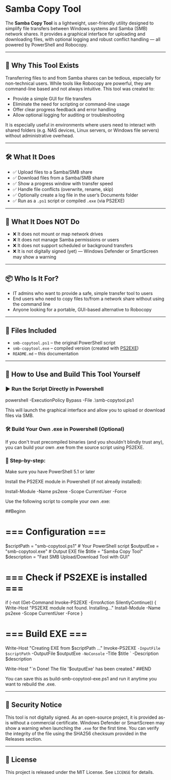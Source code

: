 # Samba Copy Tool

The **Samba Copy Tool** is a lightweight, user-friendly utility designed to simplify file transfers between Windows systems and Samba (SMB) network shares. 
It provides a graphical interface for uploading and downloading files, with optional logging and robust conflict handling — all powered by PowerShell and Robocopy.

---

## 🚀 Why This Tool Exists

Transferring files to and from Samba shares can be tedious, especially for non-technical users. 
While tools like Robocopy are powerful, they are command-line based and not always intuitive. This tool was created to:

- Provide a simple GUI for file transfers
- Eliminate the need for scripting or command-line usage
- Offer clear progress feedback and error handling
- Allow optional logging for auditing or troubleshooting

It is especially useful in environments where users need to interact with shared folders (e.g. NAS devices, Linux servers, or Windows file servers) without administrative overhead.

---

## 🛠 What It Does

- ✅ Upload files to a Samba/SMB share
- ✅ Download files from a Samba/SMB share
- ✅ Show a progress window with transfer speed
- ✅ Handle file conflicts (overwrite, rename, skip)
- ✅ Optionally create a log file in the user’s Documents folder
- ✅ Run as a `.ps1` script or compiled `.exe` (via PS2EXE)

---

## 🚫 What It Does NOT Do

- ❌ It does not mount or map network drives
- ❌ It does not manage Samba permissions or users
- ❌ It does not support scheduled or background transfers
- ❌ It is not digitally signed (yet) — Windows Defender or SmartScreen may show a warning

---

## 📦 Who Is It For?

- IT admins who want to provide a safe, simple transfer tool to users
- End users who need to copy files to/from a network share without using the command line
- Anyone looking for a portable, GUI-based alternative to Robocopy

---

## 📁 Files Included

- `smb-copytool.ps1` – the original PowerShell script
- `smb-copytool.exe` – compiled version (created with [PS2EXE](https://github.com/MScholtes/PS2EXE))
- `README.md` – this documentation

---

## 🧪 How to Use and Build This Tool Yourself

### ▶️ Run the Script Directly in Powershell

powershell -ExecutionPolicy Bypass -File .\smb-copytool.ps1

This will launch the graphical interface and allow you to upload or download files via SMB.


### 🛠️ Build Your Own .exe in Powershell (Optional)
If you don't trust precompiled binaries (and you shouldn't blindly trust any), you can build your own .exe from the source script using PS2EXE.

### 🔧 Step-by-step:
Make sure you have PowerShell 5.1 or later

Install the PS2EXE module in Powershell (if not already installed):

Install-Module -Name ps2exe -Scope CurrentUser -Force


Use the following script to compile your own .exe:

##Beginn
# === Configuration ===
$scriptPath  = "smb-copytool.ps1"           # Your PowerShell script
$outputExe   = "smb-copytool.exe"           # Output EXE file
$title       = "Samba Copy Tool"
$description = "Fast SMB Upload/Download Tool with GUI"

# === Check if PS2EXE is installed ===
if (-not (Get-Command Invoke-PS2EXE -ErrorAction SilentlyContinue)) {
    Write-Host "PS2EXE module not found. Installing..."
    Install-Module -Name ps2exe -Scope CurrentUser -Force
}

# === Build EXE ===
Write-Host "Creating EXE from $scriptPath ..."
Invoke-PS2EXE `
    -InputFile $scriptPath `
    -OutputFile $outputExe `
    -NoConsole `
    -Title $title `
    -Description $description

Write-Host "`n Done! The file '$outputExe' has been created."
##END

You can save this as build-smb-copytool-exe.ps1 and run it anytime you want to rebuild the .exe.

---

## 🔐 Security Notice

This tool is not digitally signed. As an open-source project, it is provided as-is without a commercial certificate. 
Windows Defender or SmartScreen may show a warning when launching the `.exe` for the first time. 
You can verify the integrity of the file using the SHA256 checksum provided in the Releases section.

---

## 📜 License

This project is released under the MIT License. See `LICENSE` for details.
